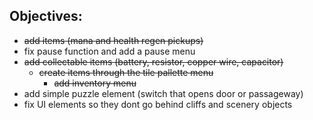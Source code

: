 ## Objectives:

- ~~add items (mana and health regen pickups)~~
- fix pause function and add a pause menu
- ~~add collectable items (battery, resistor, copper wire, capacitor)~~
  - ~~create items through the tile pallette menu~~
     - ~~add inventory menu~~
- add simple puzzle element (switch that opens door or passageway)
- fix UI elements so they dont go behind cliffs and scenery objects
